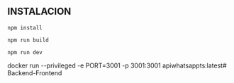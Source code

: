 ## INSTALACION
```
npm install

npm run build

npm run dev
```

docker run --privileged -e PORT=3001 -p 3001:3001 apiwhatsappts:latest# Backend-Frontend
